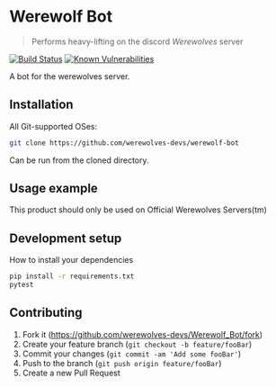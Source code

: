 # Werewolf Bot
> Performs heavy-lifting on the discord _Werewolves_ server

[![Build Status](https://travis-ci.org/werewolves-devs/Werewolf_Bot.svg?branch=master)](https://travis-ci.org/werewolves-devs/Werewolf_Bot) [![Known Vulnerabilities](https://snyk.io/test/github/werewolves-devs/werewolf_bot/badge.svg)](https://snyk.io/test/github/werewolves-devs/werewolf_bot)

A bot for the werewolves server.

## Installation

All Git-supported OSes:

```sh
git clone https://github.com/werewolves-devs/werewolf-bot
```
Can be run from the cloned directory.

## Usage example

This product should only be used on Official Werewolves Servers(tm)

## Development setup

How to install your dependencies

```sh
pip install -r requirements.txt
pytest
```

## Contributing

1. Fork it (<https://github.com/werewolves-devs/Werewolf_Bot/fork>)
2. Create your feature branch (`git checkout -b feature/fooBar`)
3. Commit your changes (`git commit -am 'Add some fooBar'`)
4. Push to the branch (`git push origin feature/fooBar`)
5. Create a new Pull Request
